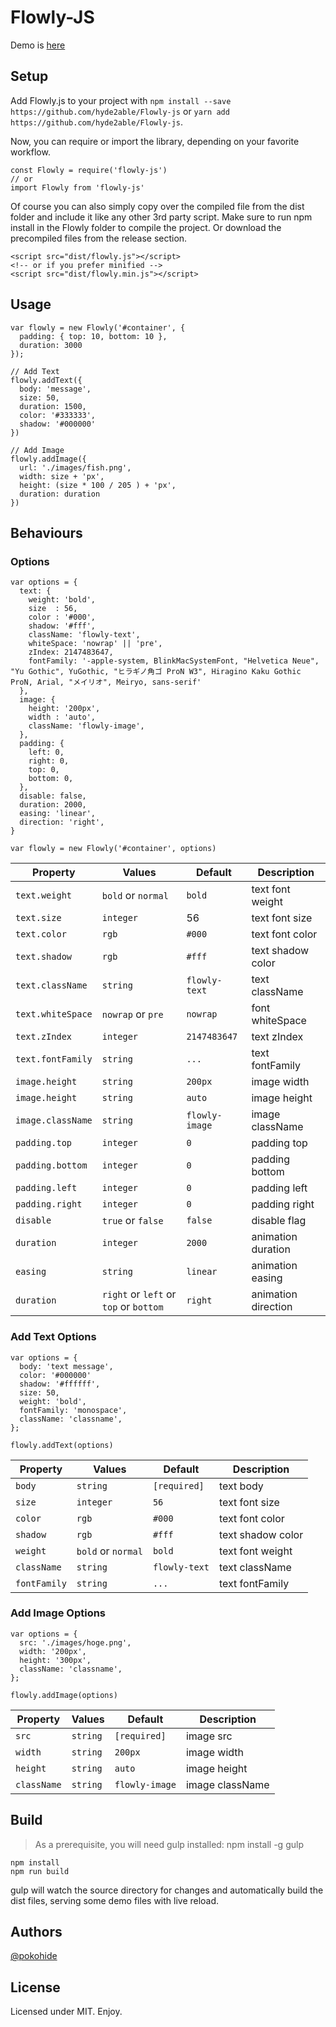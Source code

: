 # Flowly-JS

Demo is [here](https://hyde2able.github.io/Flowly-js/)

## Setup

Add Flowly.js to your project with `npm install --save https://github.com/hyde2able/Flowly-js` or `yarn add https://github.com/hyde2able/Flowly-js`.

Now, you can require or import the library, depending on your favorite workflow.

```
const Flowly = require('flowly-js')
// or
import Flowly from 'flowly-js'
```

Of course you can also simply copy over the compiled file from the dist folder and include it like any other 3rd party script.
Make sure to run npm install in the Flowly folder to compile the project.
Or download the precompiled files from the release section.

```
<script src="dist/flowly.js"></script>
<!-- or if you prefer minified -->
<script src="dist/flowly.min.js"></script>
```

## Usage

```
var flowly = new Flowly('#container', {
  padding: { top: 10, bottom: 10 },
  duration: 3000
});

// Add Text
flowly.addText({
  body: 'message',
  size: 50,
  duration: 1500,
  color: '#333333',
  shadow: '#000000'
})

// Add Image
flowly.addImage({
  url: './images/fish.png',
  width: size + 'px',
  height: (size * 100 / 205 ) + 'px',
  duration: duration
})
```

## Behaviours

### Options

```
var options = {
  text: {
    weight: 'bold',
    size  : 56,
    color : '#000',
    shadow: '#fff',
    className: 'flowly-text',
    whiteSpace: 'nowrap' || 'pre',
    zIndex: 2147483647,
    fontFamily: '-apple-system, BlinkMacSystemFont, "Helvetica Neue", "Yu Gothic", YuGothic, "ヒラギノ角ゴ ProN W3", Hiragino Kaku Gothic ProN, Arial, "メイリオ", Meiryo, sans-serif'
  },
  image: {
    height: '200px',
    width : 'auto',
    className: 'flowly-image',
  },
  padding: {
    left: 0,
    right: 0,
    top: 0,
    bottom: 0,
  },
  disable: false,
  duration: 2000,
  easing: 'linear',
  direction: 'right',
}

var flowly = new Flowly('#container', options)
```

| Property           | Values              | Default       | Description        |
| ------------------ | ------------------- | ------------- | ------------------ |
| `text.weight`      | `bold` or `normal`  | `bold`        | text font weight   |
| `text.size`        | `integer`           | 56            | text font size     |
| `text.color`       | `rgb`               | `#000`        | text font color    |
| `text.shadow`      | `rgb`               | `#fff`        | text shadow color  |
| `text.className`   | `string`            | `flowly-text` | text className     |
| `text.whiteSpace`  | `nowrap` or `pre`   | `nowrap`      | font whiteSpace    |
| `text.zIndex`      | `integer`           | `2147483647`  | text zIndex        |
| `text.fontFamily`  | `string`            | `...`         | text fontFamily    |
| `image.height`     | `string`            | `200px`       | image width        |
| `image.height`     | `string`            | `auto`        | image height       |
| `image.className`  | `string`            | `flowly-image`| image className    |
| `padding.top`      | `integer`           | `0`           | padding top        |
| `padding.bottom`   | `integer`           | `0`           | padding bottom     |
| `padding.left`     | `integer`           | `0`           | padding left       |
| `padding.right`    | `integer`           | `0`           | padding right      |
| `disable`          | `true` or `false`   | `false`       | disable flag       |
| `duration`         | `integer`           | `2000`        | animation duration |
| `easing`           | `string`            | `linear`      | animation easing   |
| `duration`         | `right` or `left` or `top` or `bottom` | `right`       | animation direction|


### Add Text Options

```
var options = {
  body: 'text message',
  color: '#000000'
  shadow: '#ffffff',
  size: 50,
  weight: 'bold',
  fontFamily: 'monospace',
  className: 'classname',
};

flowly.addText(options)
```

| Property           | Values              | Default       | Description        |
| ------------------ | ------------------- | ------------- | ------------------ |
| `body`             | `string`            | `[required]`  | text body          |
| `size`             | `integer`           | `56`          | text font size     |
| `color`            | `rgb`               | `#000`        | text font color    |
| `shadow`           | `rgb`               | `#fff`        | text shadow color  |
| `weight`           | `bold` or `normal`  | `bold`        | text font weight   |
| `className`        | `string`            | `flowly-text` | text className     |
| `fontFamily`       | `string`            | `...`         | text fontFamily    |

### Add Image Options

```
var options = {
  src: './images/hoge.png',
  width: '200px',
  height: '300px',
  className: 'classname',
};

flowly.addImage(options)
```

| Property           | Values              | Default        | Description        |
| ------------------ | ------------------- | -------------- | ------------------ |
| `src`              | `string`            | `[required]`   | image src          |
| `width`            | `string`            | `200px`        | image width        |
| `height`           | `string`            | `auto`         | image height       |
| `className`        | `string`            | `flowly-image` | image className    |

## Build

> As a prerequisite, you will need gulp installed: npm install -g gulp

```
npm install
npm run build
```

gulp will watch the source directory for changes and automatically build the dist files, serving some demo files with live reload.

## Authors

[@pokohide](https://github.com/hyde2able)

## License

Licensed under MIT. Enjoy.
